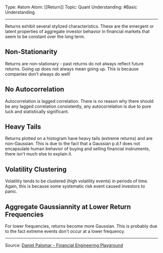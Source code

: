 Type: #atom
Atom: [[Return]]
Topic: Quant 
Understanding: #Basic Understanding

----
Returns exhibit several stylized characteristics. These are the emergent or latent properties of aggregate investor behavior in financial markets that seem to be constant over the long term.

## Non-Stationarity

Returns are non-stationary - past returns do not always reflect future returns. Going up does not always mean going up. This is because companies don't always do well!

## No Autocorrelation

Autocorrelation is lagged correlation. There is no reason why there should be any lagged correlation consistently, any autocorrelation is due to pure luck and statistically significant.

## Heavy Tails

Returns plotted on a histogram have heavy tails (extreme returns) and are non-Gaussian. This is due to the fact that a Gaussian p.d.f does not encapsulate human behavior of buying and selling financial instruments, there isn't much else to explain it.

## Volatility Clustering

Volatility tends to be clustered (high volatility events) in periods of time. Again, this is because some systematic risk event caused investors to panic.

## Aggregate Gaussiannity at Lower Return Frequencies

For lower frequencies, returns become more Gaussian. This is probably due to the fact extreme events don't occur at a lower frequency.


----
Source: [Daniel Palomar - Financial Engineering Playground](https://www.youtube.com/watch?v=yyvIcdYkb9o&ab_channel=DanielPalomar)
